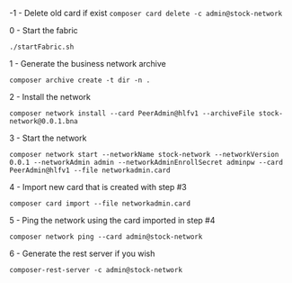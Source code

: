 -1  - 
Delete old card if exist
```composer card delete -c admin@stock-network```

0 - 
Start the fabric

```./startFabric.sh```

1 - 
Generate the business network archive

```composer archive create -t dir -n .```

2 - 
Install the network

```composer network install --card PeerAdmin@hlfv1 --archiveFile stock-network@0.0.1.bna```

3 - 
Start the network

```composer network start --networkName stock-network --networkVersion 0.0.1 --networkAdmin admin --networkAdminEnrollSecret adminpw --card PeerAdmin@hlfv1 --file networkadmin.card```

4 - 
Import new card that is created with step #3

```composer card import --file networkadmin.card```

5 - 
Ping the network using the card imported in step #4

```composer network ping --card admin@stock-network```

6 - 
Generate the rest server if you wish

```composer-rest-server -c admin@stock-network```

